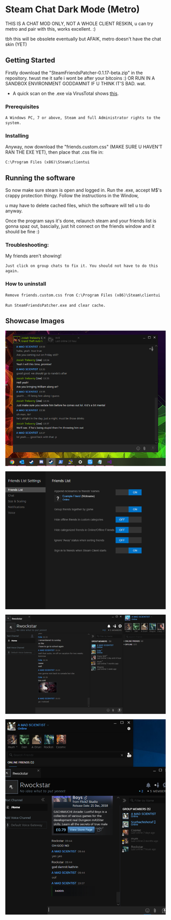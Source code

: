 # Steam Chat Dark Mode (Metro)

THIS IS A CHAT MOD ONLY, NOT A WHOLE CLIENT RESKIN, u can try metro and pair with this, works excellent. :)

tbh this will be obsolete eventually but AFAIK, metro doesn't have the chat skin (YET)

## Getting Started

Firstly download the "SteamFriendsPatcher-0.1.17-beta.zip" in the repository. twust me it safe i wont be after your bitcoins :) 
OR RUN IN A SANDBOX ENVIRONMENT GODDAMNIT IF U THINK IT'S BAD. wat.

-  A quick scan on the .exe via VirusTotal shows  [this](https://www.virustotal.com/gui/file-analysis/NmI2ZGU5YmUyNTQxY2UzYmY4ZjZkZjQyZTViNDFiYzg6MTU2NTUyNzUxNQ==/detection). 




### Prerequisites

```
A Windows PC, 7 or above, Steam and full Administrator rights to the system.

```

### Installing

Anyway, now download the "friends.custom.css" (MAKE SURE U HAVEN'T RAN THE EXE YET), then place that .css file in: 


```
C:\Program Files (x86)\Steam\clientui
```


## Running the software

So now make sure steam is open and logged in. Run the .exe, accept M$'s crappy protection thingy. Follow the instructions in the Window,

u may have to delete cached files, which the software will tell u to do anyway.

Once the program says it's done, relaunch steam and your friends list is gonna spaz out, bascially, just hit connect on the friends window
and it should be fine :)

### Troubleshooting:

My friends aren't showing!
```
Just click on group chats to fix it. You should not have to do this again.
```

### How to uninstall

```
Remove friends.custom.css from C:\Program Files (x86)\Steam\clientui

Run SteamFriendsPatcher.exe and clear cache.
```

## Showcase Images


![Chat](https://github.com/A-MAD-SCIENTIST/Steam-stuff/blob/master/Example%204.jpg)

![Friends List Settings](https://github.com/A-MAD-SCIENTIST/Steam-stuff/blob/master/Example%203.PNG)

![Group Chat](https://github.com/A-MAD-SCIENTIST/Steam-stuff/blob/master/Example%202.PNG)

![Chat](https://github.com/A-MAD-SCIENTIST/Steam-stuff/blob/master/Example%201.png)


